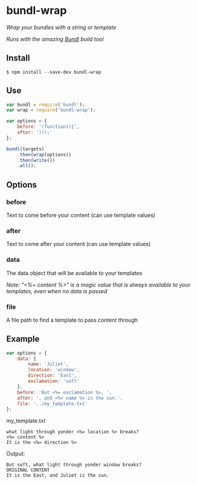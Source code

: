 # bundl-wrap

*Wrap your bundles with a string or template*

*Runs with the amazing [Bundl](https://github.com/seebigs/bundl) build tool*

## Install

```
$ npm install --save-dev bundl-wrap
```

## Use

```js
var bundl = require('bundl');
var wrap = require('bundl-wrap');

var options = {
    before: '(function(){',
    after: ')();'
};

bundl(targets)
    .then(wrap(options))
    .then(write())
    .all();
```

## Options

### before
Text to come before your content (can use template values)

### after
Text to come after your content (can use template values)

### data
The data object that will be available to your templates

*Note: "<%= content %>" is a magic value that is always available to your templates, even when no data is passed*

### file
A file path to find a template to pass content through

## Example
```js
var options = {
    data: {
        name: 'Juliet',
        location: 'window',
        direction: 'East',
        exclamation: 'soft'
    },
    before: 'But <%= exclamation %>, ',
    after: ', and <%= name %> is the sun.',
    file: '../my_template.txt'
};
```
my_template.txt
```
what light through yonder <%= location %> breaks?
<%= content %>
It is the <%= direction %>
```
Output:
```
But soft, what light through yonder window breaks?
ORIGINAL CONTENT
It is the East, and Juliet is the sun.
```
